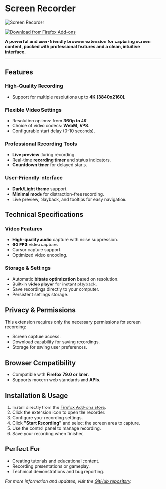 # Screen Recorder

![Screen Recorder](https://github.com/user-attachments/assets/7c444f55-feda-48d5-94cd-f9de4047d8c0)

[![Download from Firefox Add-ons](https://img.shields.io/badge/Firefox-Download-orange?logo=firefox)](https://addons.mozilla.org/en-US/firefox/addon/screen-recorder-pro/)

**A powerful and user-friendly browser extension for capturing screen content, packed with professional features and a clean, intuitive interface.**

---

## Features

### High-Quality Recording
- Support for multiple resolutions up to **4K (3840x2160)**.

### Flexible Video Settings
- Resolution options: from **360p to 4K**.
- Choice of video codecs: **WebM, VP8**.
- Configurable start delay (0-10 seconds).

### Professional Recording Tools
- **Live preview** during recording.
- Real-time **recording timer** and status indicators.
- **Countdown timer** for delayed starts.

### User-Friendly Interface
- **Dark/Light theme** support.
- **Minimal mode** for distraction-free recording.
- Live preview, playback, and tooltips for easy navigation.

## Technical Specifications

### Video Features
- **High-quality audio** capture with noise suppression.
- **60 FPS** video capture.
- Cursor capture support.
- Optimized video encoding.

### Storage & Settings
- Automatic **bitrate optimization** based on resolution.
- Built-in **video player** for instant playback.
- Save recordings directly to your computer.
- Persistent settings storage.

## Privacy & Permissions
This extension requires only the necessary permissions for screen recording:
- Screen capture access.
- Download capability for saving recordings.
- Storage for saving user preferences.

## Browser Compatibility
- Compatible with **Firefox 79.0 or later**.
- Supports modern web standards and **APIs**.

## Installation & Usage

1. Install directly from the [Firefox Add-ons store](https://addons.mozilla.org/en-US/firefox/addon/screen-recorder-pro/).
2. Click the extension icon to open the recorder.
3. Configure your recording settings.
4. Click **"Start Recording"** and select the screen area to capture.
5. Use the control panel to manage recording.
6. Save your recording when finished.

## Perfect For
- Creating tutorials and educational content.
- Recording presentations or gameplay.
- Technical demonstrations and bug reporting.

_For more information and updates, visit the [GitHub repository](https://github.com/ali00209/Screen-Recoder-)._
